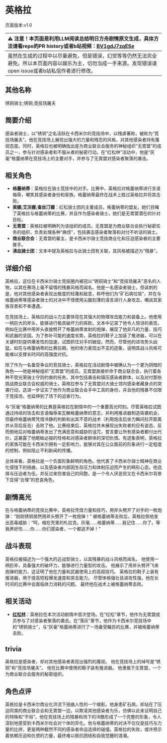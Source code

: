 # 英格拉
页面版本:v1.0
 

| :warning: 注意！本页面是利用LLM阅读总结明日方舟剧情原文生成，具体方法请看repo的PR history或者b站视频：[BV1gdJ7zqESe](https://www.bilibili.com/video/BV1gdJ7zqESe/)         |
|:----------------------------|
| 虽然在生成的过程中以尽量避免，但是错误，幻觉等等仍然无法完全避免。所以本页面内容以娱乐为主，切勿当成一手来源。发现错误请open issue或者b站私信作者进行修改。|



## 其他名称
锈铜骑士;锈铜;竞技场屠夫
## 简要介绍
感染者骑士，以“锈铜”之名活跃在卡西米尔的竞技场中，以残虐著称，被称为“竞技场屠夫”。他在竞技场上展现出强大的力量和残忍的风格，对其他感染者持有蔑视态度。同时，英格拉也被明确指出是为商业联合会服务的神秘组织“无胄盟”的成员之一，参与针对感染者和不服从者的秘密行动。在“红松林”活动中，他是“灰毫”格蕾纳蒂在竞技场上的主要对手，并参与了无胄盟对感染者聚落的袭击。
## 相关角色
-   **格蕾纳蒂**：英格拉在骑士竞技中的对手。比赛中，英格拉对格蕾纳蒂进行言语侮辱，嘲笑其感染者身份和家族。格蕾纳蒂最终在战术上胜过英格拉并将其击败。
-   **索娜;艾沃娜;查丝汀娜**：红松骑士团的主要成员，格蕾纳蒂的盟友。她们目睹了英格拉与格蕾纳蒂的比赛，并且作为感染者骑士，她们是无胄盟潜在的针对目标。
-   **无胄盟**：英格拉被明确列为该组织的成员。无胄盟是为商业联合会执行秘密任务的组织，负责处理各种“麻烦”，包括袭击感染者聚落和对付不听话的骑士。
-   **商业联合会**：无胄盟的雇主，是卡西米尔骑士竞技商业化和压迫感染者的主要推手。
-   **沸血骑士团**：文本中提及英格拉与此骑士团有关联，其风格被描述为“残暴”。
## 详细介绍
英格拉，这位在卡西米尔骑士竞技圈内被冠以“锈铜骑士”和“竞技场屠夫”恶名的人物，以其在赛场上毫不留情的残暴风格而闻名。他是一名感染者骑士，但讽刺的是，他对其他感染者表现出极度的轻蔑和敌意，称呼他们为“矿石病垃圾”，并在与格蕾纳蒂等感染者骑士的对决中不惜使用尖酸刻薄的语言进行人身攻击，嘲讽其家族背景和不幸遭遇。

在竞技场上，英格拉的战斗力主要体现在其强大的物理攻击能力和装备上。他使用一柄巨大的斧头，能够进行极具破坏力的挥砍。文本中记录了他令人惊讶的表现，例如在比赛中用斧头直接劈开了格蕾纳蒂发射的炮弹，展现了他非凡的力量、技巧和武器的坚固。为了弥补可能的速度劣势，英格拉的鞋子上加装了推进器，可以在关键时刻提供爆发性的加速，试图抓住对手的破绽。然而，尽管他的进攻势头凶猛，如在与格蕾纳蒂的比赛后期，他的体力表现出不支的迹象，说明其战斗风格可能难以支撑长时间的高强度对抗。

除了作为一名备受争议的竞技骑士，英格拉在活动剧情中被确认为一个更为阴暗的角色——他是神秘组织“无胄盟”的成员。无胄盟直接听命于商业联合会，执行着各种不受光荣骑士守则约束的任务，其中包括袭击和镇压感染者群体，以及对付那些挑战商业联合会权威的骑士。英格拉参与了无胄盟对大骑士领内感染者藏身点的突袭行动，这进一步证实了他作为商业联合会手中工具的身份，并且他的残暴不仅限于竞技场，也延伸到了场下的迫害行为。

与“灰毫”格蕾纳蒂的比赛是英格拉在剧情中的一个重要高光时刻。尽管英格拉试图通过持续的攻击和言语侮辱来瓦解格蕾纳蒂的意志，并利用推进器制造突袭机会，但最终格蕾纳蒂凭借冷静的判断和出其不意的战术（利用炮击后坐力瞬间拉开距离并从背后反击）击败了他。比赛结束后，英格拉并未展现出失败者的应有姿态，反而倒地后对格蕾纳蒂发出了充满恶意和威胁的诅咒，誓言要让所有感染者都付出代价，这暴露了他睚眦必报的性格和对感染者群体的深切仇恨。有迹象表明，英格拉的家族可能在卡西米尔拥有一定影响力，能够对其在公众面前的形象进行一定程度的控制，例如阻止不利新闻的传播。

总体来看，英格拉是一个负面形象鲜明的角色。他代表了卡西米尔骑士精神在商业化侵蚀下的扭曲，以及感染者内部因生存压力和体制压迫而产生的畸形心态。他选择与压迫者为伍，并反过来伤害自己的同胞，是一个令人厌恶但又在卡西米尔背景下显得“合理”的悲哀角色。
## 剧情高光
在与格蕾纳蒂的竞技比赛中，英格拉凭借力量和技巧，用斧头劈开了对手的一枚炮弹：“刚刚锈铜居然用斧头劈开了一枚炮弹！”
被格蕾纳蒂击败后，英格拉倒地发出恶毒威胁：“呵，缩在壳里的札拉克。灰毫......格蕾纳蒂......我记住......你了。等我养好伤......你......你们感染者，一个都逃不掉！”
## 战斗表现
英格拉被描述为一个强大的近战型骑士，以其残暴的战斗风格而闻名。
他使用一柄巨斧，具备强大的破坏力，能够进行力量型的攻击。
他展示了用斧头劈开飞来炮弹的能力，这证明了他在力量和武器使用上的高超技巧。
英格拉的鞋子上装有推进器，用于提高短程爆发速度和突击能力。
尽管体格强壮且进攻性强，他在长时间的比赛中会面临体力消耗的问题。
最终他在战术上被格蕾纳蒂击败。
## 相关活动
-   **[红松林](../stories/act9mini.md)**：英格拉在本次活动剧情中首次登场。在“红松”章节，他作为无胄盟成员参与了对感染者聚落的袭击。在“落灰”章节，他作为卡西米尔竞技场中的“锈铜骑士”，与“灰毫”格蕾纳蒂进行了一场备受瞩目的比赛，并被格蕾纳蒂击败。
## trivia
英格拉是感染者，却对其他感染者表现出强烈的蔑视。
他在竞技场上的绰号是“锈铜”和“竞技场屠夫”。
他在比赛中使用的鞋子装有推进器。
他隶属于无胄盟，一个为商业联合会服务的秘密组织。
## 角色点评
英格拉是卡西米尔商业化洪流下扭曲人性的一个缩影。他身患矿石病，却站在了压迫同类的商业联合会和无胄盟一边，以欺凌其他感染者为乐，仿佛以此来证明自己的特殊和“不俗”。他在竞技场上的残暴和场下的冷酷形成了一个完整的形象，令人深刻地感受到卡西米尔社会对个体的异化。他与格蕾纳蒂的对决不仅仅是技巧与力量的比拼，更是两种截然不同的感染者命运选择的碰撞。英格拉的失败，或许预示着依赖压迫和仇恨的力量，最终难以抵抗团结和自我觉醒的浪潮。